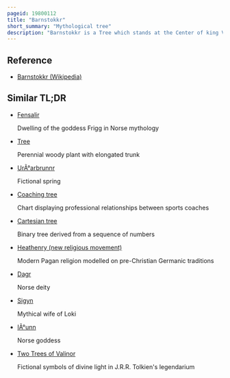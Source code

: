 ```yaml
---
pageid: 19800112
title: "Barnstokkr"
short_summary: "Mythological tree"
description: "Barnstokkr is a Tree which stands at the Center of king Vlsung's Hall in norse Mythology. Barnstokkr is attested in chapters 2 and 3 of the Völsunga saga, written in the 13th century from earlier tradition, partially based on events from the 5th century and the 6th century, where, during a banquet, a one-eyed, very tall man appears and thrusts a sword into the tree which only Sigmund is able to pull free. Scholarly Theories have been given about the Implications of Barnstokkr and its Relation to other Trees in germanic Pagan Paganism."
---
```


## Reference

- [Barnstokkr (Wikipedia)](https://en.wikipedia.org/?curid=19800112)

## Similar TL;DR

- [Fensalir](/tldr/en/fensalir)

  Dwelling of the goddess Frigg in Norse mythology

- [Tree](/tldr/en/tree)

  Perennial woody plant with elongated trunk

- [UrÃ°arbrunnr](/tldr/en/urarbrunnr)

  Fictional spring

- [Coaching tree](/tldr/en/coaching-tree)

  Chart displaying professional relationships between sports coaches

- [Cartesian tree](/tldr/en/cartesian-tree)

  Binary tree derived from a sequence of numbers

- [Heathenry (new religious movement)](/tldr/en/heathenry-new-religious-movement)

  Modern Pagan religion modelled on pre-Christian Germanic traditions

- [Dagr](/tldr/en/dagr)

  Norse deity

- [Sigyn](/tldr/en/sigyn)

  Mythical wife of Loki

- [IÃ°unn](/tldr/en/iunn)

  Norse goddess

- [Two Trees of Valinor](/tldr/en/two-trees-of-valinor)

  Fictional symbols of divine light in J.R.R. Tolkien's legendarium
